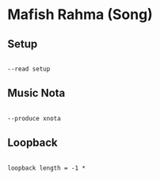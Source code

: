 # Mafish Rahma (Song)

## Setup

```scenario oscilla

--read setup

```

## Music Nota

```scenario oscilla

--produce xnota

```

## Loopback

```scenario xoscilla

loopback length = -1 *

```
